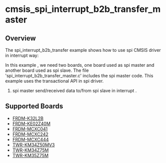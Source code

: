 # cmsis_spi_interrupt_b2b_transfer_master

## Overview
The spi_interrupt_b2b_transfer example shows how to use spi CMSIS driver in interrupt way:

In this example , we need two boards, one board used as spi master and another board used as spi slave.
The file 'spi_interrupt_b2b_transfer_master.c' includes the spi master code.
This example uses the transactional API in spi driver.

1. spi master send/received data to/from spi slave in interrupt .

## Supported Boards
- [FRDM-K32L2B](../../../../_boards/frdmk32l2b/cmsis_driver_examples/spi/interrupt_b2b_transfer/master/example_board_readme.md)
- [FRDM-KE02Z40M](../../../../_boards/frdmke02z40m/cmsis_driver_examples/spi/interrupt_b2b_transfer/master/example_board_readme.md)
- [FRDM-MCXC041](../../../../_boards/frdmmcxc041/cmsis_driver_examples/spi/interrupt_b2b_transfer/master/example_board_readme.md)
- [FRDM-MCXC242](../../../../_boards/frdmmcxc242/cmsis_driver_examples/spi/interrupt_b2b_transfer/master/example_board_readme.md)
- [FRDM-MCXC444](../../../../_boards/frdmmcxc444/cmsis_driver_examples/spi/interrupt_b2b_transfer/master/example_board_readme.md)
- [TWR-KM34Z50MV3](../../../../_boards/twrkm34z50mv3/cmsis_driver_examples/spi/interrupt_b2b_transfer/master/example_board_readme.md)
- [TWR-KM34Z75M](../../../../_boards/twrkm34z75m/cmsis_driver_examples/spi/interrupt_b2b_transfer/master/example_board_readme.md)
- [TWR-KM35Z75M](../../../../_boards/twrkm35z75m/cmsis_driver_examples/spi/interrupt_b2b_transfer/master/example_board_readme.md)
